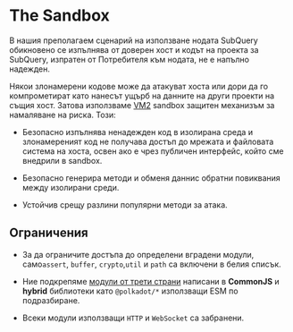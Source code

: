 # The Sandbox

В нашия преполагаем сценарий на използване нодата SubQuery обикновено се изпълнява от доверен хост и кодът на проекта за SubQuery, изпратен от Потребителя към нодата, не е напълно надежден.

Някои злонамерени кодове може да атакуват хоста или дори да го компрометират като нанесът ущърб на данните на други проекти на същия хост. Затова използваме [VM2](https://www.npmjs.com/package/vm2) sandbox защитен механизъм за намаляване на риска. Този:

- Безопасно изпълнява ненадежден код в изолирана среда и злонамереният код не получава достъп до мрежата и файловата система на хоста, освен ако е чрез публичен интерфейс, който сме внедрили в sandbox.

- Безопасно генерира методи и обменя даннис обратни повиквания между изолирани среди.

- Устойчив срещу разлини популярни методи за атака.


## Ограничения

- За да ограничите достъпа до определени вградени модули, само`assert`, `buffer`, `crypto`,`util` и `path` са включени в белия списък.

- Ние подкрепяме [модули от трети страни](../create/mapping/polkadot.md#third-party-libraries) написани в **CommonJS** и **hybrid** библиотеки като `@polkadot/*` използващи ESM по подразбиране.

- Всеки модули използващи `HTTP` и `WebSocket` са забранени.
